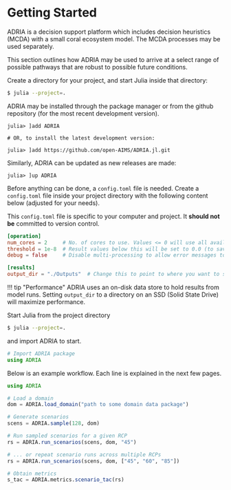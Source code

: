 # Getting Started

ADRIA is a decision support platform which includes decision heuristics (MCDA) with a small coral ecosystem model.
The MCDA processes may be used separately.

This section outlines how ADRIA may be used to arrive at a select range of possible pathways that are robust to
possible future conditions.

Create a directory for your project, and start Julia inside that directory:

```bash
$ julia --project=.
```

ADRIA may be installed through the package manager or from the github repository (for the most recent development version).

```julia-repl
julia> ]add ADRIA

# OR, to install the latest development version:

julia> ]add https://github.com/open-AIMS/ADRIA.jl.git
```

Similarly, ADRIA can be updated as new releases are made:

```julia-repl
julia> ]up ADRIA
```


Before anything can be done, a `config.toml` file is needed.
Create a `config.toml` file inside your project directory
with the following content below (adjusted for your needs).

This `config.toml` file is specific to your computer and project. It **should not be** committed to version control.

```toml
[operation]
num_cores = 2     # No. of cores to use. Values <= 0 will use all available cores.
threshold = 1e-8  # Result values below this will be set to 0.0 (to save disk space)
debug = false     # Disable multi-processing to allow error messages to be shown

[results]
output_dir = "./Outputs"  # Change this to point to where you want to store results
```

!!! tip "Performance"
    ADRIA uses an on-disk data store to hold results from model runs.
    Setting `output_dir` to a directory on an SSD (Solid State Drive)
    will maximize performance.

Start Julia from the project directory

```bash
$ julia --project=.
```


and import ADRIA to start.

```julia
# Import ADRIA package
using ADRIA
```

Below is an example workflow. Each line is explained in the next few pages.

```julia
using ADRIA

# Load a domain
dom = ADRIA.load_domain("path to some domain data package")

# Generate scenarios
scens = ADRIA.sample(128, dom)

# Run sampled scenarios for a given RCP
rs = ADRIA.run_scenarios(scens, dom, "45")

# ... or repeat scenario runs across multiple RCPs
rs = ADRIA.run_scenarios(scens, dom, ["45", "60", "85"])

# Obtain metrics
s_tac = ADRIA.metrics.scenario_tac(rs)
```
